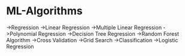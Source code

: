 # ML-Algorithms
->Regression
              ->Linear Regression
              ->Multiple Linear Regression
              ->Polynomial Regression
              ->Decision Tree Regression
              ->Random Forest Algorithm
              ->Cross Validation
              ->Grid Search
->Classification
               ->Logistic Regression

